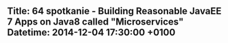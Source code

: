 Title: 64 spotkanie - Building Reasonable JavaEE 7 Apps on Java8 called "Microservices"
Datetime: 2014-12-04 17:30:00 +0100
-----------------
